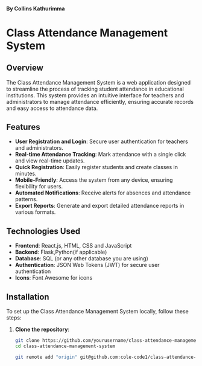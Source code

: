  #### By Collins Kathurimma ###


# Class Attendance Management System

## Overview

The Class Attendance Management System is a web application designed to streamline the process of tracking student attendance in educational institutions. This system provides an intuitive interface for teachers and administrators to manage attendance efficiently, ensuring accurate records and easy access to attendance data.

## Features

- **User  Registration and Login**: Secure user authentication for teachers and administrators.
- **Real-time Attendance Tracking**: Mark attendance with a single click and view real-time updates.
- **Quick Registration**: Easily register students and create classes in minutes.
- **Mobile-Friendly**: Access the system from any device, ensuring flexibility for users.
- **Automated Notifications**: Receive alerts for absences and attendance patterns.
- **Export Reports**: Generate and export detailed attendance reports in various formats.

## Technologies Used

- **Frontend**: React.js, HTML, CSS and JavaScript
- **Backend**: Flask,Python(if applicable)
- **Database**: SQL (or any other database you are using)
- **Authentication**: JSON Web Tokens (JWT) for secure user authentication
- **Icons**: Font Awesome for icons

## Installation

To set up the Class Attendance Management System locally, follow these steps:

1. **Clone the repository**:
   ```bash
   git clone https://github.com/yourusername/class-attendance-management-system.git
   cd class-attendance-management-system

   git remote add "origin" git@github.com:cole-code1/class-attendance-management-system.git